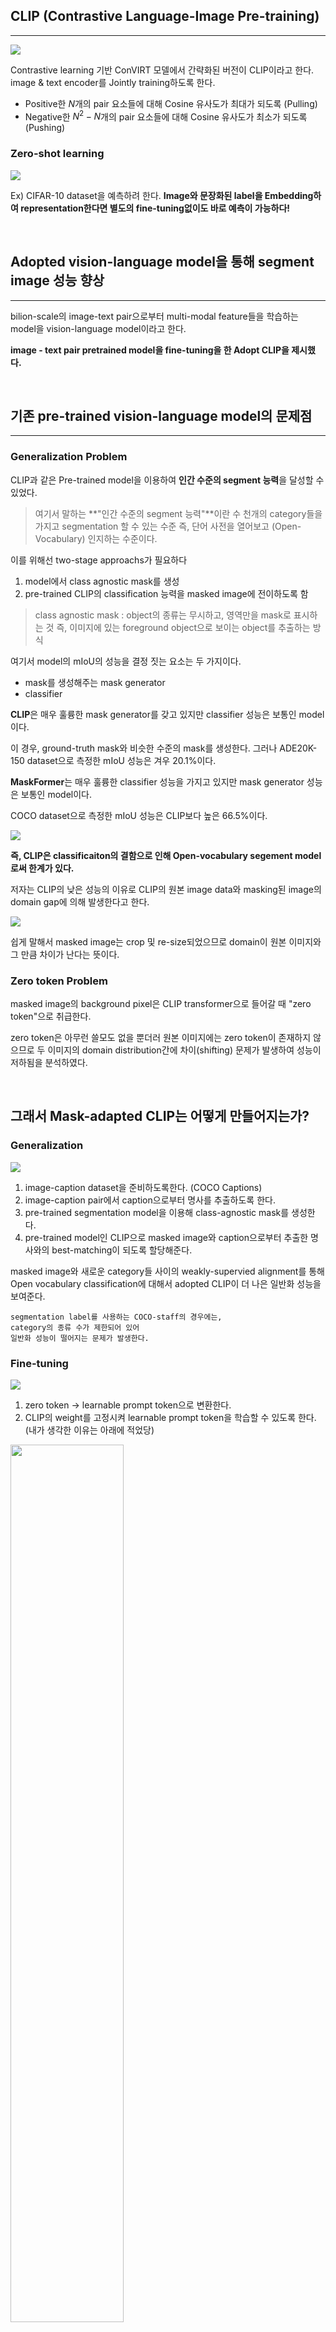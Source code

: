 

## CLIP (Contrastive Language-Image Pre-training)
***
![](https://velog.velcdn.com/images/bottlemin_park/post/613f28fc-8cf4-43f6-a4da-76d0a02805c0/image.png)


Contrastive learning 기반 ConVIRT 모델에서 간략화된 버전이 CLIP이라고 한다.
image & text encoder를 Jointly training하도록 한다.
* Positive한 $N$개의 pair 요소들에 대해 Cosine 유사도가 최대가 되도록 (Pulling)
* Negative한 $N^2-N$개의 pair 요소들에 대해 Cosine 유사도가 최소가 되도록 (Pushing)

### Zero-shot learning
![](https://velog.velcdn.com/images/bottlemin_park/post/6e04a115-d88e-4787-8de3-e3a86b036c6d/image.png)

Ex) CIFAR-10 dataset을 예측하려 한다.
**Image와 문장화된 label을 Embedding하여 representation한다면 별도의 fine-tuning없이도 바로 예측이 가능하다!**

<br>

## Adopted vision-language model을 통해 segment image 성능 향상
***
bilion-scale의 image-text pair으로부터 multi-modal feature들을 학습하는 model을 vision-language model이라고 한다.

**image - text pair pretrained model을 fine-tuning을 한 Adopt CLIP을 제시했다.**

<br>

## 기존 pre-trained vision-language model의 문제점
***
### Generalization Problem

CLIP과 같은 Pre-trained model을 이용하여 **인간 수준의 segment 능력**을 달성할 수 있었다.

>여기서 말하는 **"인간 수준의 segment 능력"**이란 
수 천개의 category들을 가지고 segmentation 할 수 있는 수준 
즉, 단어 사전을 열어보고 (Open-Vocabulary) 인지하는 수준이다.

이를 위해선 two-stage approachs가 필요하다

1. model에서 class agnostic mask를 생성
2. pre-trained CLIP의 classification 능력을 masked image에 전이하도록 함

> class agnostic mask : object의 종류는 무시하고, 영역만을 mask로 표시하는 것
 즉, 이미지에 있는 foreground object으로 보이는 object를 추출하는 방식


여기서 model의 mIoU의 성능을 결정 짓는 요소는 두 가지이다.
 * mask를 생성해주는 mask generator
 * classifier

**CLIP**은 매우 훌륭한 mask generator를 갖고 있지만 classifier 성능은 보통인 model이다.

이 경우, ground-truth mask와 비슷한 수준의 mask를 생성한다. 
그러나 ADE20K-150 dataset으로 측정한 mIoU 성능은 겨우 20.1%이다.

**MaskFormer**는 매우 훌륭한 classifier 성능을 가지고 있지만 mask generator 성능은 보통인 model이다.

COCO dataset으로 측정한 mIoU 성능은 CLIP보다 높은 66.5%이다.

![](https://velog.velcdn.com/images/bottlemin_park/post/a6f98690-6118-4ba0-bb46-02503b44d625/image.png)

**즉, CLIP은 classificaiton의 결함으로 인해 Open-vocabulary segement model로써 한계가 있다.**

저자는 CLIP의 낮은 성능의 이유로 CLIP의 원본 image data와 masking된 image의 domain gap에 의해 발생한다고 한다.

![](https://velog.velcdn.com/images/bottlemin_park/post/27a2855a-d817-491a-be02-f055e2c735a8/image.png)

쉽게 말해서 masked image는 crop 및 re-size되었으므로 domain이 원본 이미지와 그 만큼 차이가 난다는 뜻이다.

### Zero token Problem

masked image의 background pixel은 CLIP transformer으로 들어갈 때 "zero token"으로 취급한다.

zero token은 아무런 쓸모도 없을 뿐더러 원본 이미지에는 
zero token이 존재하지 않으므로 두 이미지의 domain distribution간에 차이(shifting) 문제가 발생하여 성능이 저하됨을 분석하였다.

<br>

## 그래서 Mask-adapted CLIP는 어떻게 만들어지는가?

### Generalization
![](https://velog.velcdn.com/images/bottlemin_park/post/b59107b5-874d-4f87-aae6-0a567eb9a169/image.png)

1. image-caption dataset을 준비하도록한다. (COCO Captions)
2. image-caption pair에서 caption으로부터 명사를 추출하도록 한다.
3. pre-trained segmentation model을 이용해 class-agnostic mask를 생성한다.
4. pre-trained model인 CLIP으로 masked image와 caption으로부터 추출한 명사와의 best-matching이 되도록 할당해준다.

masked image와 새로운 category들 사이의 weakly-supervied alignment를 통해 Open vocabulary classification에 대해서 adopted CLIP이 더 나은 일반화 성능을 보여준다.

~~~
segmentation label를 사용하는 COCO-staff의 경우에는,
category의 종류 수가 제한되어 있어 
일반화 성능이 떨어지는 문제가 발생한다.
~~~

### Fine-tuning

![](https://velog.velcdn.com/images/bottlemin_park/post/ede69158-c27c-44b9-aede-941a785ca217/image.png)

1. zero token $\rightarrow$ learnable prompt token으로 변환한다.
2. CLIP의 weight를 고정시켜 learnable prompt token을 학습할 수 있도록 한다. (내가 생각한 이유는 아래에 적었당)
<img src="https://velog.velcdn.com/images/bottlemin_park/post/6a9cc7f9-e389-4aad-85ab-d34d9bf9938e/image.png" width="60%" height="60%">

이를 통해 masked image의 CLIP 성능이 대폭 증가된다고 한다.


![](https://velog.velcdn.com/images/bottlemin_park/post/c8c2af30-5b18-49e0-b988-568ab1368f9e/image.png)
<img src="https://velog.velcdn.com/images/bottlemin_park/post/62b9c18f-2d9c-411c-ab36-5ef4e24b0b0d/image.png" width="60%" height="60%">

✔️ 제시한 Query에 따라 segmentation이 매우 잘 됨을 확인할 수 있다.
⚠️ 참에 해당하는 카테고리는 Building & Rail인데 예측한 문장은 skyscraper & road
* 의미는 동일하나 엄밀히 틀린 예측에 해당함
이러한 뜻은 비슷하나 다른 단어들을 구별하는 능력에 한계가 있다는 것으로 논문은 마무리를 하였다.
